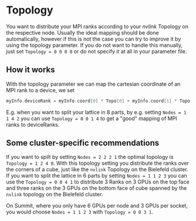 # Topology


You want to distribute your MPI ranks according to your *nvlink* Topology on the respective node.
Usually the ideal mapping should be done automatically, however if this is not the case you can try
to improve it by using the topology parameter.
If you do not want to handle this manually, just set `Topology = 0 0 0 0` or do not specify it at all in your
parameter file.

## How it works

With the topology parameter we can map the cartesian coordinate of an MPI rank to a device, we set
```C++
myInfo.deviceRank = myInfo.coord[0] * Topo[0] + myInfo.coord[1] * Topo[1] + myInfo.coord[2] * Topo[2] + myInfo.coord[3] * Topo[3];
```
E.g. when you want to split your lattice in 8 parts, by e.g. setting `Nodes = 1 1 4 2` you can use `Topology = 0 0 1 4`
to get a "good" mapping of MPI ranks to deviceRanks.

## Some cluster-specific recommendations
If you want to spilt by setting `Nodes = 2 2 2 1` the optimal topology is `Topology = 1 2 4 0`.
With this topology setting you distribute the ranks over
the corners of a cube, just like the `nvlink` Topology on the Bielefeld cluster.
If you want to split the lattice in 6 parts by setting `Nodes = 1 1 2 3` you can use the `Topology = 0 0 4 1`
to distribute 3 Ranks on 3 GPUs on the top face and three ranks on the 3 GPUs on the bottom face of cube spanned by
the `nvlink` topology on the Bielefeld cluster.

On Summit, where you only have 6 GPUs per node and 3 GPUs per socket, you would choose
`Nodes = 1 1 2 3` with `Topology = 0 0 3 1`.
